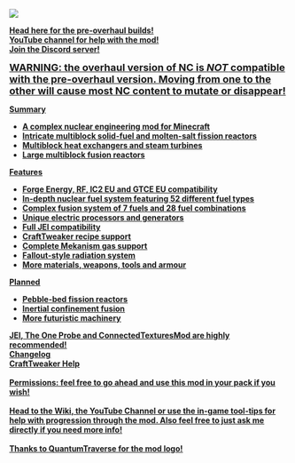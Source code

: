 <p>
<img src="https://i.imgur.com/vby0vF5.png"/>
</p>
<p><span style="font-size: 14px;"><b>
<a href="https://www.curseforge.com/minecraft/mc-mods/nuclearcraft-mod">Head here for the pre-overhaul builds!</a>
<br/>
<a href="https://www.youtube.com/c/NuclearCraftMod">YouTube channel for help with the mod!</a>
<br/>
<a title="https://discord.gg/KCPYgWw" href="https://discord.gg/KCPYgWw">Join the Discord server!</a>
</p>
<p><span style="text-decoration: underline; font-size: 18px;"><strong>
WARNING: the overhaul version of NC is <em>NOT</em> compatible with the pre-overhaul version. Moving from one to the other will cause most NC content to mutate or disappear!
</p>
<p><span style="font-size: 14px;"><b><u>Summary
</p>
<ul><span style="font-size: 14px;">
<li>A complex nuclear engineering mod for Minecraft</span></li>
<li>Intricate multiblock solid-fuel and molten-salt fission reactors</span></li>
<li>Multiblock heat exchangers and steam turbines</span></li>
<li>Large multiblock fusion reactors</span></li>
</ul>
<p><span style="font-size: 14px;"><b><u>Features</span>
</p>
<ul><span style="font-size: 14px;">
<li>Forge Energy, RF, IC2 EU and GTCE EU compatibility</span></li>
<li>In-depth nuclear fuel system featuring 52 different fuel types</span></li>
<li>Complex fusion system of 7 fuels and 28 fuel combinations</span></li>
<li>Unique electric processors and generators</span></li>
<li>Full JEI compatibility</span></li>
<li>CraftTweaker recipe support</span></li>
<li>Complete Mekanism gas support</span></li>
<li>Fallout-style radiation system</span></li>
<li>More materials, weapons, tools and armour</span></li>
</ul>
<p><span style="font-size: 14px;"><b><u>Planned</span>
</p>
<ul><span style="font-size: 14px;">
<li>Pebble-bed fission reactors</span></li>
<li>Inertial confinement fusion</span></li>
<li>More futuristic machinery</span></li>
</ul>
<p><span style="font-size: 14px;"><b>
<a href="https://www.curseforge.com/minecraft/mc-mods/jei">JEI</a>, <a href="https://www.curseforge.com/minecraft/mc-mods/the-one-probe">The One Probe</a> and <a href="https://www.curseforge.com/minecraft/mc-mods/ctm">ConnectedTexturesMod</a> are highly recommended!
<br/>
<a href="https://github.com/turbodiesel4598/NuclearCraft/blob/master/changelog.txt">Changelog</a><br/>
<a href="https://github.com/turbodiesel4598/NuclearCraft/blob/master/craftTweaker.txt">CraftTweaker Help</a>
<br/><br/>
Permissions: feel free to go ahead and use this mod in your pack if you wish!
<br/><br/>
Head to <a title="NC Wiki" href="https://ftb.gamepedia.com/NuclearCraft">the Wiki</a>, <a href="https://www.youtube.com/channel/UC-df90SAvYXk-FClmntlFhw">the YouTube Channel</a> or use the in-game tool-tips for help with progression through the mod. Also feel free to just ask me directly if you need more info!
<br/><br/>
Thanks to QuantumTraverse for the mod logo!
</p>
